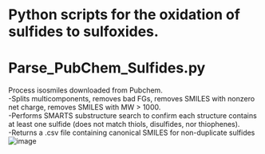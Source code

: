# Python scripts for the oxidation of sulfides to sulfoxides. 


# Parse_PubChem_Sulfides.py 
Process isosmiles downloaded from Pubchem.  
-Splits multicomponents, removes bad FGs, removes SMILES with nonzero net charge, removes SMILES with MW > 1000.  
-Performs SMARTS substructure search to confirm each structure contains at least one sulfide (does not match thiols, disulfides, nor thiophenes).  
-Returns a .csv file containing canonical SMILES for non-duplicate sulfides  
![image](https://user-images.githubusercontent.com/49004818/184212482-d9021d20-f924-40df-a2d0-d993e01ac6b9.png)

